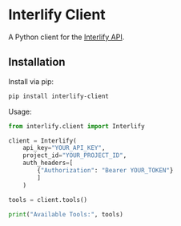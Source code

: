 # Interlify Client

A Python client for the [Interlify API](https://www.interlify.com).

## Installation

Install via pip:

```bash
pip install interlify-client
```

Usage:

```python
from interlify.client import Interlify

client = Interlify(
    api_key="YOUR_API_KEY", 
    project_id="YOUR_PROJECT_ID", 
    auth_headers=[
        {"Authorization": "Bearer YOUR_TOKEN"}
        ]
    )

tools = client.tools()

print("Available Tools:", tools)

```

